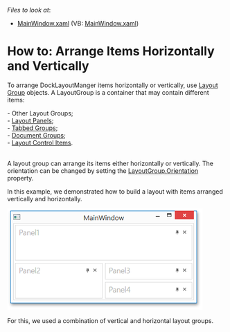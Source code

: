 <!-- default file list -->
*Files to look at*:

* [MainWindow.xaml](./CS/MainWindow.xaml) (VB: [MainWindow.xaml](./VB/MainWindow.xaml))
<!-- default file list end -->
# How to: Arrange Items Horizontally and Vertically 


To arrange DockLayoutManger items horizontally or vertically, use <a href="https://documentation.devexpress.com/#WPF/CustomDocument6824">Layout Group</a> objects. A LayoutGroup is a container that may contain different items:<br>
<p>- Other Layout Groups;<br>- <a href="https://documentation.devexpress.com/#WPF/CustomDocument6823">Layout Panels</a>;<br>- <a href="https://documentation.devexpress.com/#WPF/CustomDocument6825">Tabbed Groups</a>;<br>- <a href="https://documentation.devexpress.com/#WPF/CustomDocument6830">Document Groups</a>;<br>- <a href="https://documentation.devexpress.com/#WPF/CustomDocument7224">Layout Control Items</a>.<br><br></p>
<p>A layout group can arrange its items either horizontally or vertically. The orientation can be changed by setting the <a href="https://documentation.devexpress.com/#WPF/DevExpressXpfDockingLayoutGroup_Orientationtopic">LayoutGroup.Orientation</a> property.</p>
<p>In this example, we demonstrated how to build a layout with items arranged vertically and horizontally.</p>
<p><img src="https://raw.githubusercontent.com/DevExpress-Examples/how-to-arrange-items-horizontally-and-vertically-t326786/15.1.3+/media/852b4882-a7b9-11e5-80bf-00155d62480c.png"></p>
<p>For this, we used a combination of vertical and horizontal layout groups.</p>

<br/>


